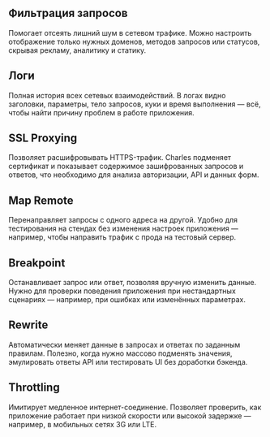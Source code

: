 ## Фильтрация запросов
Помогает отсеять лишний шум в сетевом трафике. Можно настроить отображение только нужных доменов, методов запросов или статусов, скрывая рекламу, аналитику и статику.

## Логи
Полная история всех сетевых взаимодействий. В логах видно заголовки, параметры, тело запросов, куки и время выполнения — всё, чтобы найти причину проблем в работе приложения.

## SSL Proxying
Позволяет расшифровывать HTTPS-трафик. Charles подменяет сертификат и показывает содержимое зашифрованных запросов и ответов, что необходимо для анализа авторизации, API и данных форм.

## Map Remote
Перенаправляет запросы с одного адреса на другой. Удобно для тестирования на стендах без изменения настроек приложения — например, чтобы направить трафик с прода на тестовый сервер.

## Breakpoint
Останавливает запрос или ответ, позволяя вручную изменить данные. Нужно для проверки поведения приложения при нестандартных сценариях — например, при ошибках или изменённых параметрах.

## Rewrite
Автоматически меняет данные в запросах и ответах по заданным правилам. Полезно, когда нужно массово подменять значения, эмулировать ответы API или тестировать UI без доработки бэкенда.

## Throttling
Имитирует медленное интернет-соединение. Позволяет проверить, как приложение работает при низкой скорости или высокой задержке — например, в мобильных сетях 3G или LTE.